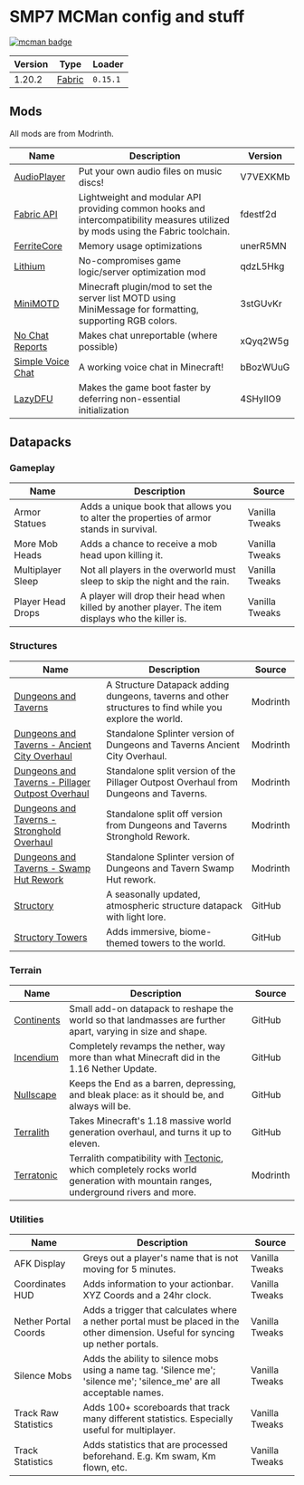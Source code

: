 # SMP7 MCMan config and stuff

[![mcman badge](https://img.shields.io/badge/uses-mcman-purple?logo=github)](https://github.com/ParadigmMC/mcman)

<!-- run 'mcman md' to update! -->

<!--start:mcman-server-->
| Version | Type                            | Loader   |
| ------- | ------------------------------- | -------- |
| 1.20.2  | [Fabric](https://fabricmc.net/) | `0.15.1` |
<!--end:mcman-server-->

## Mods

All mods are from Modrinth.

<!--start:mcman-addons-->
| Name                                                            | Description                                                                                                                     | Version  |
| --------------------------------------------------------------- | ------------------------------------------------------------------------------------------------------------------------------- | -------- |
| [AudioPlayer](https://modrinth.com/mod/audioplayer)             | Put your own audio files on music discs!                                                                                        | V7VEXKMb |
| [Fabric API](https://modrinth.com/mod/fabric-api)               | Lightweight and modular API providing common hooks and intercompatibility measures utilized by mods using the Fabric toolchain. | fdestf2d |
| [FerriteCore](https://modrinth.com/mod/ferrite-core)            | Memory usage optimizations                                                                                                      | unerR5MN |
| [Lithium](https://modrinth.com/mod/lithium)                     | No-compromises game logic/server optimization mod                                                                               | qdzL5Hkg |
| [MiniMOTD](https://modrinth.com/mod/minimotd)                   | Minecraft plugin/mod to set the server list MOTD using MiniMessage for formatting, supporting RGB colors.                       | 3stGUvKr |
| [No Chat Reports](https://modrinth.com/mod/no-chat-reports)     | Makes chat unreportable (where possible)                                                                                        | xQyq2W5g |
| [Simple Voice Chat](https://modrinth.com/mod/simple-voice-chat) | A working voice chat in Minecraft!                                                                                              | bBozWUuG |
| [LazyDFU](https://modrinth.com/mod/lazydfu)                     | Makes the game boot faster by deferring non-essential initialization                                                            | 4SHylIO9 |
<!--end:mcman-addons-->

## Datapacks

<!-- Needs manual update! -->

### Gameplay

| Name              | Description                                                                                       | Source         |
| ----------------- | ------------------------------------------------------------------------------------------------- | -------------- |
| Armor Statues     | Adds a unique book that allows you to alter the properties of armor stands in survival.           | Vanilla Tweaks |
| More Mob Heads    | Adds a chance to receive a mob head upon killing it.                                              | Vanilla Tweaks |
| Multiplayer Sleep | Not all players in the overworld must sleep to skip the night and the rain.                       | Vanilla Tweaks |
| Player Head Drops | A player will drop their head when killed by another player. The item displays who the killer is. | Vanilla Tweaks |

### Structures

| Name                                                                                                                           | Description                                                                                             | Source   |
| ------------------------------------------------------------------------------------------------------------------------------ | ------------------------------------------------------------------------------------------------------- | -------- |
| [Dungeons and Taverns](https://modrinth.com/datapack/dungeons-and-taverns)                                                     | A Structure Datapack adding dungeons, taverns and other structures to find while you explore the world. | Modrinth |
| [Dungeons and Taverns - Ancient City Overhaul](https://modrinth.com/datapack/dungeons-and-taverns-ancient-city-overhaul)       | Standalone Splinter version of Dungeons and Taverns Ancient City Overhaul.                              | Modrinth |
| [Dungeons and Taverns - Pillager Outpost Overhaul](https://modrinth.com/datapack/dungeons-and-taverns-pillager-outpost-rework) | Standalone split version of the Pillager Outpost Overhaul from Dungeons and Taverns.                    | Modrinth |
| [Dungeons and Taverns - Stronghold Overhaul](https://modrinth.com/datapack/dungeons-and-taverns-stronghold-rework)             | Standalone split off version from Dungeons and Taverns Stronghold Rework.                               | Modrinth |
| [Dungeons and Taverns - Swamp Hut Rework](https://modrinth.com/datapack/dungeons-and-taverns-swamp-hut-rework)                 | Standalone Splinter version of Dungeons and Tavern Swamp Hut rework.                                    | Modrinth |
| [Structory](https://github.com/Stardust-Labs-MC/Structory)                                                                     | A seasonally updated, atmospheric structure datapack with light lore.                                   | GitHub   |
| [Structory Towers](https://github.com/Stardust-Labs-MC/Structory-Towers)                                                       | Adds immersive, biome-themed towers to the world.                                                       | GitHub   |

### Terrain

| Name                                                         | Description                                                                                                                                                                 | Source   |
| ------------------------------------------------------------ | --------------------------------------------------------------------------------------------------------------------------------------------------------------------------- | -------- |
| [Continents](https://github.com/Stardust-Labs-MC/Continents) | Small add-on datapack to reshape the world so that landmasses are further apart, varying in size and shape.                                                                 | GitHub   |
| [Incendium](https://github.com/Stardust-Labs-MC/Incendium)   | Completely revamps the nether, way more than what Minecraft did in the 1.16 Nether Update.                                                                                  | GitHub   |
| [Nullscape](https://github.com/Stardust-Labs-MC/Nullscape)   | Keeps the End as a barren, depressing, and bleak place: as it should be, and always will be.                                                                                | GitHub   |
| [Terralith](https://github.com/Stardust-Labs-MC/Terralith)   | Takes Minecraft's 1.18 massive world generation overhaul, and turns it up to eleven.                                                                                        | GitHub   |
| [Terratonic](https://modrinth.com/datapack/terratonic)       | Terralith compatibility with [Tectonic](https://modrinth.com/datapack/tectonic), which completely rocks world generation with mountain ranges, underground rivers and more. | Modrinth |

### Utilities

| Name                 | Description                                                                                                                       | Source         |
| -------------------- | --------------------------------------------------------------------------------------------------------------------------------- | -------------- |
| AFK Display          | Greys out a player's name that is not moving for 5 minutes.                                                                       | Vanilla Tweaks |
| Coordinates HUD      | Adds information to your actionbar. XYZ Coords and a 24hr clock.                                                                  | Vanilla Tweaks |
| Nether Portal Coords | Adds a trigger that calculates where a nether portal must be placed in the other dimension. Useful for syncing up nether portals. | Vanilla Tweaks |
| Silence Mobs         | Adds the ability to silence mobs using a name tag. 'Silence me'; 'silence me'; 'silence_me' are all acceptable names.             | Vanilla Tweaks |
| Track Raw Statistics | Adds 100+ scoreboards that track many different statistics. Especially useful for multiplayer.                                    | Vanilla Tweaks |
| Track Statistics     | Adds statistics that are processed beforehand. E.g. Km swam, Km flown, etc.                                                       | Vanilla Tweaks |

